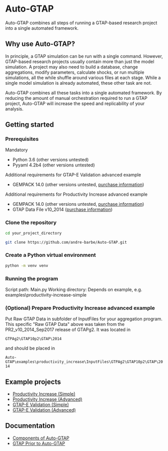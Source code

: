 # Auto-GTAP

Auto-GTAP combines all steps of running a GTAP-based research project into a single automated framework.

## Why use Auto-GTAP?

In principle, a GTAP simulation can be run with a single command. However, GTAP-based research projects usually contain more than just the model simulation. A project may also need to build a database, change aggregations, modify parameters, calculate shocks, or run multiple simulations, all the while shuffle around various files at each stage. While a single model simulation is already automated, these other task are not.

Auto-GTAP combines all these tasks into a single automated framework. By reducing the amount of manual orchestration required to run a GTAP project, Auto-GTAP will increase the speed and replicability of your analysis.

## Getting started

### Prerequisites

Mandatory
- Python 3.6 (other versions untested)
- Pyyaml 4.2b4 (other versions untested)

Additional requirements for GTAP-E Validation advanced example
- GEMPACK 14.0 (other versions untested, [purchase information](https://www.copsmodels.com/gempack.htm))

Additional requirements for Productivity Increase advanced example
- GEMPACK 14.0 (other versions untested, [purchase information](https://www.copsmodels.com/gempack.htm))
- GTAP Data File v10_2014 ([purchase information](https://www.gtap.agecon.purdue.edu/databases/default.asp))
 
### Clone the repository 
 
 ```bash
cd your_project_directory

git clone https://github.com/andre-barbe/Auto-GTAP.git
```

### Create a Python virtual environment
 
```bash
python -m venv venv 
```

### Running the program
Script path: Main.py
Working directory: Depends on example, e.g. examples\productivity-increase-simple

### (Optional) Prepare Productivity Increase advanced example

Put Raw GTAP Data in subfolder of InputFiles for your aggregation program. This specific "Raw GTAP Data" above was taken from the PR2_v10_2014_Sep2017 release of GTAPg2. It was located in 

``GTPAg2\GTAP10p2\GTAP\2014``

and should be placed in

``Auto-GTAP\examples\productivity_increase\InputFiles\GTPAg2\GTAP10p2\GTAP\2014``

## Example projects

- [Productivity Increase (Simple)](examples/productivity-increase-simple)
- [Productivity Increase (Advanced)](examples/productivity-increase-advanced)
- [GTAP-E Validation (Simple)](examples/gtap-e-validation-simple)
- [GTAP-E Validation (Advanced)](examples/gtap-e-validation-advanced)

## Documentation

- [Components of Auto-GTAP](docs/components-of-auto-gtap.md)
- [GTAP Prior to Auto-GTAP](docs/gtap-prior-to-auto-gtap.md)